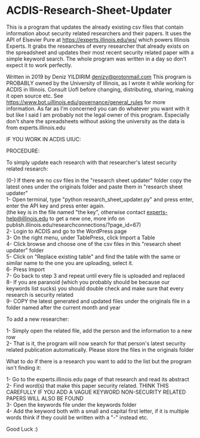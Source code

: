 # ACDIS-Research-Sheet-Updater

This is a program that updates the already existing csv files that contain information about security related researchers and their papers. 
It uses the API of Elsevier Pure at https://experts.illinois.edu/ws/ which powers Illinois Experts. It grabs the researches of every 
researcher that already exists on the spreadsheet and updates their most recent security related paper with a simple keyword search. The 
whole program was written in a day so don't expect it to work perfectly. 

Written in 2019 by Deniz YILDIRIM <denizy@protonmail.com>
This program is PROBABLY owned by the University of Illinois, as I wrote it while working for ACDIS in Illinois. Consult UofI before changing, distributing, sharing, making it open source etc.
See https://www.bot.uillinois.edu/governance/general_rules for more information.
As far as I'm concerned you can do whatever you want with it but like I said I am probably not the legal owner of this program.
Especially don't share the spreadsheets without asking the university as the data is from experts.illinois.edu

IF YOU WORK IN ACDIS UIUC:

PROCEDURE:

To simply update each research with that researcher's latest security related research:

(0-) If there are no csv files in the "research sheet updater" folder copy the latest ones under the originals folder and paste them in "research sheet updater"\
1- Open terminal, type "python research_sheet_updater.py" and press enter, enter the API key and press enter again.\
(the key is in the file named "the key", otherwise contact experts-help@illinois.edu to get a new one, more info on publish.illinois.edu/researchconnections/?page_id=67)\
2- Login to ACDIS and go to the WordPress page\
3- On the right menu, under TablePress, click Import a Table\
4- Click browse and choose one of the csv files in this "research sheet updater" folder\
5- Click on "Replace existing table" and find the table with the same or similar name to the one you are uploading, select it.\
6- Press Import\
7- Go back to step 3 and repeat until every file is uploaded and replaced\
8- If you are paranoid (which you probably should be because our keywords list sucks) you should double check and make sure that every research is security related\
9- COPY the latest generated and updated files under the originals file in a folder named after the current month and year

To add a new researcher:

1- Simply open the related file, add the person and the information to a new row\
2- That is it, the program will now search for that person's latest security related publication automatically. Please store the files in the originals folder

What to do if there is a research you want to add to the list but the program isn't finding it:

1- Go to the experts.illinois.edu page of that research and read its abstract\
2- Find word(s) that make this paper security related. THINK THIS CAREFULLY IF YOU ADD A VAGUE KEYWORD NON-SECURITY RELATED PAPERS WILL ALSO BE FOUND\
3- Open the keywords file under the keywords folder\
4- Add the keyword both with a small and capital first letter, if it is multiple words think if they could be written with a "-" instead etc.


Good Luck :)

